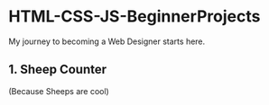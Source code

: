 # HTML-CSS-JS-BeginnerProjects
My journey to becoming a Web Designer starts here. 

## 1. Sheep Counter 
(Because Sheeps are cool)
